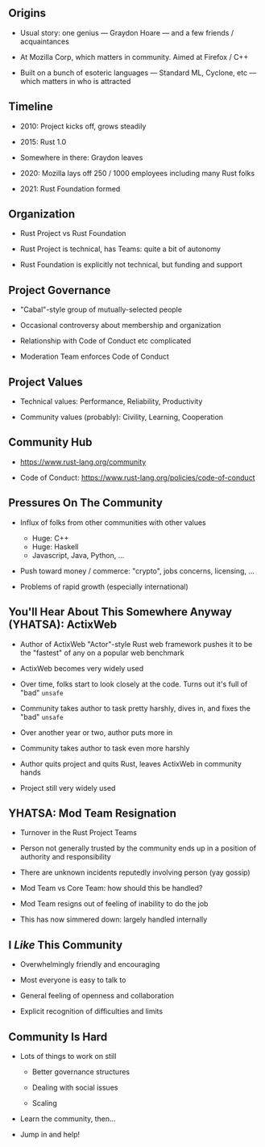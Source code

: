 ## Origins

* Usual story: one genius — Graydon Hoare — and a few
  friends / acquaintances

* At Mozilla Corp, which matters in community. Aimed at
  Firefox / C++

* Built on a bunch of esoteric languages — Standard ML,
  Cyclone, etc — which matters in who is attracted

## Timeline

* 2010: Project kicks off, grows steadily

* 2015: Rust 1.0

* Somewhere in there: Graydon leaves

* 2020: Mozilla lays off 250 / 1000 employees including
  many Rust folks

* 2021: Rust Foundation formed

## Organization

* Rust Project vs Rust Foundation

* Rust Project is technical, has Teams: quite a bit of autonomy

* Rust Foundation is explicitly not technical, but funding
  and support

## Project Governance

* "Cabal"-style group of mutually-selected people

* Occasional controversy about membership and organization

* Relationship with Code of Conduct etc complicated

* Moderation Team enforces Code of Conduct

## Project Values

* Technical values: Performance, Reliability, Productivity

* Community values (probably): Civility, Learning, Cooperation

## Community Hub

* https://www.rust-lang.org/community

* Code of Conduct: https://www.rust-lang.org/policies/code-of-conduct

## Pressures On The Community

* Influx of folks from other communities with other values 

    * Huge: C++
    * Huge: Haskell
    * Javascript, Java, Python, …

* Push toward money / commerce: "crypto", jobs concerns, licensing, …

* Problems of rapid growth (especially international)

## You'll Hear About This Somewhere Anyway (YHATSA): ActixWeb

* Author of ActixWeb "Actor"-style Rust web framework pushes it
  to be the "fastest" of any on a popular web benchmark

* ActixWeb becomes very widely used

* Over time, folks start to look closely at the
  code. Turns out it's full of "bad" `unsafe`

* Community takes author to task pretty harshly, dives in,
  and fixes the "bad" `unsafe`

* Over another year or two, author puts more in

* Community takes author to task even more harshly

* Author quits project and quits Rust, leaves ActixWeb in
  community hands

* Project still very widely used

## YHATSA: Mod Team Resignation

* Turnover in the Rust Project Teams

* Person not generally trusted by the community ends up in a
  position of authority and responsibility

* There are unknown incidents reputedly involving person
  (yay gossip)

* Mod Team vs Core Team: how should this be handled?

* Mod Team resigns out of feeling of inability to do the job

* This has now simmered down: largely handled internally

## I *Like* This Community

* Overwhelmingly friendly and encouraging

* Most everyone is easy to talk to

* General feeling of openness and collaboration

* Explicit recognition of difficulties and limits

## Community Is Hard

* Lots of things to work on still

    * Better governance structures

    * Dealing with social issues

    * Scaling

* Learn the community, then…

* Jump in and help!
